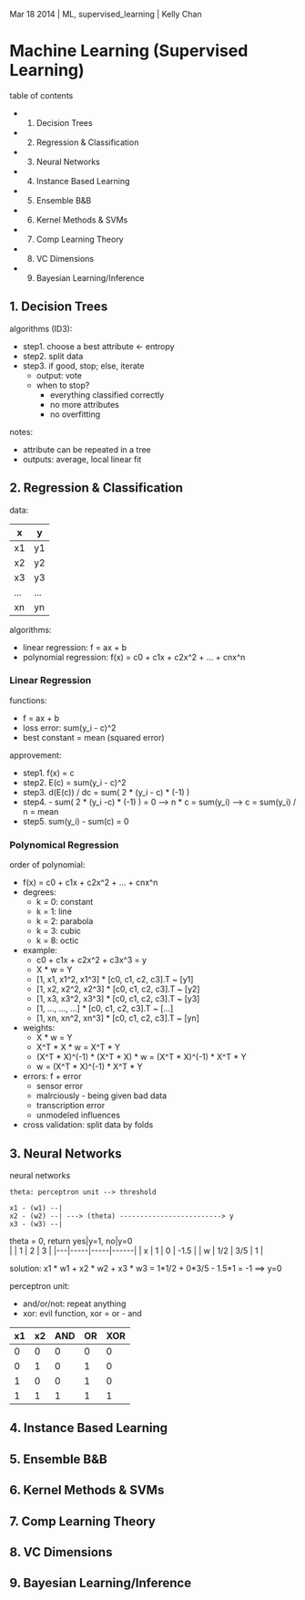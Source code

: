 Mar 18 2014 | ML, supervised_learning | Kelly Chan
# Machine Learning (Supervised Learning)

table of contents
- 1. Decision Trees
- 2. Regression & Classification
- 3. Neural Networks
- 4. Instance Based Learning
- 5. Ensemble B&B
- 6. Kernel Methods & SVMs
- 7. Comp Learning Theory
- 8. VC Dimensions
- 9. Bayesian Learning/Inference

## 1. Decision Trees

algorithms (ID3):  
- step1. choose a best attribute <- entropy
- step2. split data
- step3. if good, stop; else, iterate
     - output: vote
     - when to stop?
         - everything classified correctly
         - no more attributes
         - no overfitting


notes:
- attribute can be repeated in a tree
- outputs: average, local linear fit


## 2. Regression & Classification

data:

| x   | y   |
|-----|-----|
| x1  | y1  |
| x2  | y2  |
| x3  | y3  |
| ... | ... |
| xn  | yn  |

algorithms:
- linear regression: f = ax + b
- polynomial regression: f(x) = c0 + c1x + c2x^2 + ... + cnx^n


### Linear Regression

functions:
- f = ax + b
- loss error: sum(y_i - c)^2
- best constant = mean (squared error)

approvement:  
- step1. f(x) = c
- step2. E(c) = sum(y_i - c)^2  
- step3. d(E(c)) / dc = sum( 2 * (y_i - c) * (-1) )  
- step4. \- sum( 2 * (y\_i -c) * (-1) ) = 0 --> n * c = sum(y\_i) --> c = sum(y\_i) / n = mean  
- step5. sum(y_i) - sum(c) = 0  


### Polynomical Regression

order of polynomial:  
- f(x) = c0 + c1x + c2x^2 + ... + cnx^n
- degrees:
    - k = 0: constant
    - k = 1: line
    - k = 2: parabola
    - k = 3: cubic
    - k = 8: octic
- example:
    - c0 + c1x + c2x^2 + c3x^3 = y
    - X * w = Y
    - [1, x1, x1^2, x1^3] * [c0, c1, c2, c3].T ~ [y1]
    - [1, x2, x2^2, x2^3] * [c0, c1, c2, c3].T ~ [y2]
    - [1, x3, x3^2, x3^3] * [c0, c1, c2, c3].T ~ [y3]
    - [1, ..., ..., ...]  * [c0, c1, c2, c3].T ~ [...]
    - [1, xn, xn^2, xn^3] * [c0, c1, c2, c3].T ~ [yn]
- weights:
    - X * w = Y
    - X^T * X * w = X^T * Y
    - (X^T * X)^(-1) * (X^T * X) * w = (X^T * X)^(-1) * X^T * Y
    - w = (X^T * X)^(-1) * X^T * Y
- errors: f + error
    - sensor error
    - malrciously - being given bad data
    - transcription error
    - unmodeled influences
- cross validation: split data by folds


## 3. Neural Networks

neural networks
```
theta: perceptron unit --> threshold

x1 - (w1) --|
x2 - (w2) --| ---> (theta) -------------------------> y
x3 - (w3) --| 
```

theta = 0, return yes|y=1, no|y=0  
|   | 1   |   2 |   3  |
|---|-----|-----|------|
| x | 1   |   0 | -1.5 |
| w | 1/2 | 3/5 | 1    |

solution: x1 \* w1 + x2 \* w2 + x3 \* w3 = 1\*1/2 + 0\*3/5 - 1.5\*1 = -1    ==> y=0  

perceptron unit:
- and/or/not: repeat anything
- xor: evil function, xor = or - and

| x1 | x2 | AND | OR | XOR |
|----|----|-----|----|-----|
| 0  | 0  | 0   | 0  | 0   |
| 0  | 1  | 0   | 1  | 0   |
| 1  | 0  | 0   | 1  | 0   |
| 1  | 1  | 1   | 1  | 1   |

## 4. Instance Based Learning
## 5. Ensemble B&B
## 6. Kernel Methods & SVMs
## 7. Comp Learning Theory
## 8. VC Dimensions
## 9. Bayesian Learning/Inference
